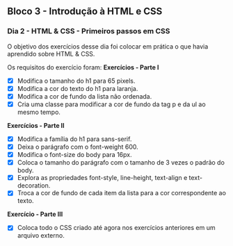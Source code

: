 ## Bloco 3 - Introdução à HTML e CSS
### Dia 2 - HTML & CSS - Primeiros passos em CSS

O objetivo dos exercícios desse dia foi colocar em prática o que havia aprendido sobre HTML & CSS.

Os requisitos do exercí­cio foram:
**Exercícios - Parte I**
- [x] Modifica o tamanho do h1 para 65 pixels.
- [x] Modifica a cor do texto do h1 para laranja.
- [x] Modifica a cor de fundo da lista não ordenada.
- [x] Cria uma classe para modificar a cor de fundo da tag p e da ul ao mesmo tempo.

**Exercícios - Parte II**
- [x] Modifica a família do h1 para sans-serif.
- [x] Deixa o parágrafo com o font-weight 600.
- [x] Modifica o font-size do body para 16px.
- [x] Coloca o tamanho do parágrafo com o tamanho de 3 vezes o padrão do body.
- [x] Explora as propriedades font-style, line-height, text-align e text-decoration.
- [x] Troca a cor de fundo de cada item da lista para a cor correspondente ao texto.

**Exercício - Parte III**
- [x] Coloca todo o CSS criado até agora nos exercícios anteriores em um arquivo externo.
